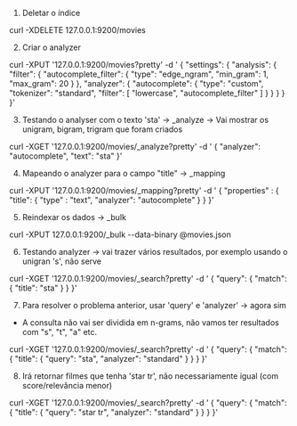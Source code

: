 1. Deletar o índice

curl -XDELETE 127.0.0.1:9200/movies


2. Criar o analyzer

curl -XPUT '127.0.0.1:9200/movies?pretty' -d '
{
 "settings": {
 "analysis": {
 "filter": {
   "autocomplete_filter": {
     "type": "edge_ngram",
     "min_gram": 1,
     "max_gram": 20
   }
 },
"analyzer": {
 "autocomplete": {
   "type": "custom",
   "tokenizer": "standard",
   "filter": [
     "lowercase",
     "autocomplete_filter"
   ]
  }
 }
 }
 }
}'


3. Testando o analyser com o texto 'sta'  -> _analyze -> Vai mostrar os unigram, bigram, trigram que foram criados

curl -XGET '127.0.0.1:9200/movies/_analyze?pretty' -d '
{
"analyzer": "autocomplete",
"text": "sta"
}'


4. Mapeando o analyzer para o campo "title" -> _mapping

curl -XPUT '127.0.0.1:9200/movies/_mapping?pretty' -d '
{
"properties" : {
  "title": {
    "type" : "text",
    "analyzer": "autocomplete"
  }
 }
}'


5. Reindexar os dados -> _bulk

curl -XPUT 127.0.0.1:9200/_bulk --data-binary @movies.json


6. Testando analyzer -> vai trazer vários resultados, por exemplo usando o unigran 's', não serve

curl -XGET '127.0.0.1:9200/movies/_search?pretty' -d '
{
 "query": {
   "match": {
     "title": "sta"
   }
  }
}'


7. Para resolver o problema anterior, usar 'query' e 'analyzer' -> agora sim

  - A consulta não vai ser dividida em n-grams, não vamos ter resultados com "s", "t", "a" etc.

curl -XGET '127.0.0.1:9200/movies/_search?pretty' -d '
{
  "query": {
    "match": {
      "title": {
        "query": "sta",
        "analyzer": "standard"
      }
   }
  }
}'


8. Irá retornar filmes que tenha 'star tr', não necessariamente igual (com score/relevância menor)

curl -XGET '127.0.0.1:9200/movies/_search?pretty' -d '
{
  "query": {
    "match": {
      "title": {
        "query": "star tr",
        "analyzer": "standard"
      }
    }
  }
}'


